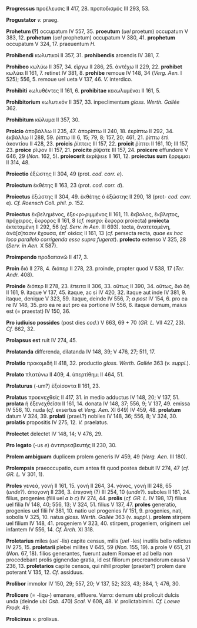 **Progressus** προέλευσις II 417, 28. προποδισμός III 293, 53.

**Progustator** *v.* praeg.

**Prohetum (?)** occupatum IV 557, 35. **proeutum** (*uel* proetum)
occupatum V 383, 12. **prohetum** (*uel* prophetum) occupatum V 380, 41.
**prophetum** occupatum V 324, 17. praeuentum *H.*

**Prohibendi** κωλυτικοί II 357, 31. **prohibendis** arcendis IV 381, 7.

**Prohibeo** κωλύω II 357, 34. εἴργω II 286, 25. ἀντέχω II 229, 22.
**prohibet** κωλύει II 161, 7. retinet IV 381, 8. **prohibe** remoue IV
148, 34 (*Verg. Aen.* I 525); 556, 5. remoue uel ueta V 137, 46. *V.*
interdico.

**Prohibiti** κωλυθέντες II 161, 6. **prohibitae** κεκωλυμέναι II 161,
5.

**Prohibitorium** κωλυτικόν II 357, 33. inpeclimentum *gloss. Werth.
Gallée* 362.

**Prohibitum** κώλυμα II 357, 30.

**Proicio** ἀποβάλλω II 235, 47. ἀπορίπτω II 240, 18. ἐκρίπτω II 292,
34. ἐκβάλλω II 288, 59. ῥίπτω III 6, 15; 79, 8; 157, 20; 461, 21. ῥίπτω
ἐπὶ ἀκοντίου II 428, 23. **proicis** ῥίπτεις III 157, 22. **proicit**
ῥίπτει II 161, 10; III 157, 23. **proice** ρῖψον III 157, 21.
**proicite** ῥίψατε III 157, 24. **proicere** effundere V 646, 29
(*Non.* 162, 5). **proiecerit** ἐκρίψειε II 161, 12. **proiectus sum**
ἔρριμμαι II 314, 48.

**Proiectio** ἐξώστης II 304, 49 (prot. *cod. corr. e*).

**Proiectum** ἐκθέτης II 163, 23 (prot. *cod. corr. d*).

**Proiectus** ἐξώστης II 304, 49. ἐκθέτης ὁ ἐξώστης II 290, 18 (prot-
*cod. corr.* e). *Cf. Roensch Coll. phil. p.* 152.

**Proiectus** ἐκβελημένος, ἐξε\<ρ\>ριμμένος II 161, 11. ἔκβολος,
ἔκβλητος, πρόχειρος, ἔκφορος II 161, 8 (*cf. margo*: ἔκφορα proiecta)
**proiecta** ἐκτεταμένη II 292, 56 (*cf. Serv. in Aen.* III 693).
tecta, ἀνατεταμένη, ἀνά\[σ\]τασιν ἔχουσα, ἐπ' οἰκίας II 161, 13 (*cf.*
persecta recta, *quae ex hoc loco parallelo corrigenda esse supra
fugerat*). **prolecto** extenso V 325, 28 (*Serv. in Aen.* X 587).

**Proimpendo** προδαπανῶ II 417, 3.

**Proin** διό II 278, 4. διόπερ II 278, 23. proinde, propter quod V 538,
17 (*Ter. Andr.* 408).

**Proinde** διόπερ II 278, 23. ἔπειτα II 306, 33. οὕτως II 390, 34.
οὕτως, διὸ δή II 161, 9. itaque V 137, 45. itaque, ac si IV 420, 32.
itaque aut inde IV 381, 9. itaque, denique V 323, 59. itaque, deinde IV
556, 7; *a post* IV 154, 6. pro ea re IV 148, 35. pro ea re aut pro ea
portione IV 556, 6. itaque demum, maius est (= praestat) IV 150, 36.

**Pro iudiuiso possides** (post dies *cod.*) V 663, 69 + 70 (*GR. L.*
VII 427, 23). *Cf.* 662, 32.

**Prolapsus est** ruit IV 274, 45.

**Prolatanda** differenda, dilatanda IV 148, 39; V 476, 27; 511, 17.

**Prolatio** προκομιδή II 418, 32. productio *gloss. Werth. Gallée* 363
(*v. suppl.*).

**Prolato** πλατύνω II 409, 4. ὑπερτίθημι II 464, 51.

**Prolaturus** (-um?) ἐξοίσοντα II 161, 23.

**Prolatus** προενεχθείς II 417, 31. in medio adductus IV 148, 20; V
137, 51. **prolata** ἡ ἐξενεχθεῖσα II 161, 14. donata IV 148, 37; 556,
9; V 137, 49. emissa IV 556, 10. nuda (*cf.* exsertus et *Verg.*
*Aen.* XI 649) IV 459, 48. **prolatum** datum V 324, 39. **prolati**
(prael.?) nobiles IV 148, 36; 556, 8; V 324, 30. **prolatis** propositis
IV 275, 12. *V.* praelatus.

**Prolectet** delectet IV 148, 14; V 476, 29.

**Pro legato** (-us *e*) ἀντιπρεσβευτής II 230, 30.

**Prolem ambiguam** duplicem prolem generis IV 459, 49 (*Verg. Aen.*
III 180).

**Prolempsis** praeoccupatio, cum antea fit quod postea debuit IV 274,
47 (*cf. GR. L.* V 301, 1).

**Proles** γενεά, γονή II 161, 15. γονή II 264, 34. γόνος, γονή III 248,
65 (*unde*?). ἀπογονή II 236, 3. ἐπιγονή (?) III 254, 10 (*unde*?).
suboles II 161, 24. filius, progenies (filii uel *a b c*) IV 274, 44.
**prolis** (*cf. GR. L.* IV 198, 17) filius uel filia IV 148, 40; 556,
13; V 324, 51. filius V 137, 47. **proles** generatio, progenies uel
filii IV 381, 10. natio uel progenies IV 151, 9. progenies, nati,
sobolis V 325, 10. natus *gloss. Werth. Gallée* 363 (*v. suppl.*).
**prolem** stirpem uel filium IV 148, 41. progeniem V 323, 40. stirpem,
progeniem, originem uel infantem IV 556, 14. *Cf. Arch.* XI 318.

**Proletarius** miles (*uel* -lis) capite census, milis (*uel* -les)
inutilis bello relictus IV 275, 15. **proletarii** plebei milites V 645,
59 (*Non.* 155, 19). a prole V 651, 21 (*Non.* 67, 18). filios
generantes, fuerunt autem Romae et ad bella non procedebant prolis
gignendae gratia, id est filiorum procreandorum causa V 236, 13.
**proletarios** capite censos, qui nihil propter (praeter?) prolem dare
poterant V 135, 12. *Cf.* assiduus.

**Prolibor** immolor IV 150, 29; 557, 20; V 137, 52; 323, 43; 384, 1;
476, 30.

**Prolicere** (= -liqu-) emanare, effluere. Varro: demum ubi
prolicuit dulcis unda (deinde ubi *Osb.* 470) *Scal.* V 608, 48. *V.*
prolictabimini. *Cf. Loewe Prodr.* 49.

**Prolicinus** *v.* prolixus.
